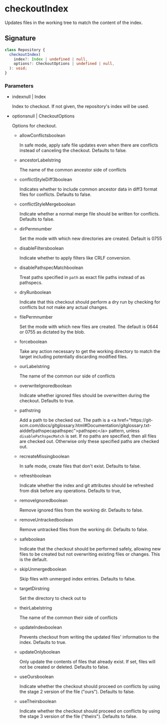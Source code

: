 # checkoutIndex

Updates files in the working tree to match the content of the index.

## Signature

```ts
class Repository {
  checkoutIndex(
    index?: Index | undefined | null,
    options?: CheckoutOptions | undefined | null,
  ): void;
}
```

### Parameters

<ul class="param-ul">
  <li class="param-li param-li-root">
    <span class="param-name">index</span><span class="param-type">null | Index</span>
    <br>
    <p class="param-description">Index to checkout. If not given, the repository&#39;s index will be used.</p>
  </li>
  <li class="param-li param-li-root">
    <span class="param-name">options</span><span class="param-type">null | CheckoutOptions</span>
    <br>
    <p class="param-description">Options for checkout.</p>
    <ul class="param-ul">
      <li class="param-li">
        <span class="param-name">allowConflicts</span><span class="param-type">boolean</span>
        <br>
        <p class="param-description">In safe mode, apply safe file updates even when there are conflicts instead of canceling the checkout.  Defaults to false.</p>
      </li>
      <li class="param-li">
        <span class="param-name">ancestorLabel</span><span class="param-type">string</span>
        <br>
        <p class="param-description">The name of the common ancestor side of conflicts</p>
      </li>
      <li class="param-li">
        <span class="param-name">conflictStyleDiff3</span><span class="param-type">boolean</span>
        <br>
        <p class="param-description">Indicates whether to include common ancestor data in diff3 format files for conflicts.  Defaults to false.</p>
      </li>
      <li class="param-li">
        <span class="param-name">conflictStyleMerge</span><span class="param-type">boolean</span>
        <br>
        <p class="param-description">Indicate whether a normal merge file should be written for conflicts.  Defaults to false.</p>
      </li>
      <li class="param-li">
        <span class="param-name">dirPerm</span><span class="param-type">number</span>
        <br>
        <p class="param-description">Set the mode with which new directories are created.  Default is 0755</p>
      </li>
      <li class="param-li">
        <span class="param-name">disableFilters</span><span class="param-type">boolean</span>
        <br>
        <p class="param-description">Indicate whether to apply filters like CRLF conversion.</p>
      </li>
      <li class="param-li">
        <span class="param-name">disablePathspecMatch</span><span class="param-type">boolean</span>
        <br>
        <p class="param-description">Treat paths specified in <code>path</code> as exact file paths instead of as pathspecs.</p>
      </li>
      <li class="param-li">
        <span class="param-name">dryRun</span><span class="param-type">boolean</span>
        <br>
        <p class="param-description">Indicate that this checkout should perform a dry run by checking for conflicts but not make any actual changes.</p>
      </li>
      <li class="param-li">
        <span class="param-name">filePerm</span><span class="param-type">number</span>
        <br>
        <p class="param-description">Set the mode with which new files are created.  The default is 0644 or 0755 as dictated by the blob.</p>
      </li>
      <li class="param-li">
        <span class="param-name">force</span><span class="param-type">boolean</span>
        <br>
        <p class="param-description">Take any action necessary to get the working directory to match the target including potentially discarding modified files.</p>
      </li>
      <li class="param-li">
        <span class="param-name">ourLabel</span><span class="param-type">string</span>
        <br>
        <p class="param-description">The name of the common our side of conflicts</p>
      </li>
      <li class="param-li">
        <span class="param-name">overwriteIgnored</span><span class="param-type">boolean</span>
        <br>
        <p class="param-description">Indicate whether ignored files should be overwritten during the checkout.  Defaults to true.</p>
      </li>
      <li class="param-li">
        <span class="param-name">path</span><span class="param-type">string</span>
        <br>
        <p class="param-description">Add a path to be checked out.  The path is a &lt;a href=&quot;https://git-scm.com/docs/gitglossary.html#Documentation/gitglossary.txt-aiddefpathspecapathspec&quot;&gt;pathspec&lt;/a&gt; pattern, unless <code>disablePathspecMatch</code> is set.  If no paths are specified, then all files are checked out. Otherwise only these specified paths are checked out.</p>
      </li>
      <li class="param-li">
        <span class="param-name">recreateMissing</span><span class="param-type">boolean</span>
        <br>
        <p class="param-description">In safe mode, create files that don&#39;t exist.  Defaults to false.</p>
      </li>
      <li class="param-li">
        <span class="param-name">refresh</span><span class="param-type">boolean</span>
        <br>
        <p class="param-description">Indicate whether the index and git attributes should be refreshed from disk before any operations.  Defaults to true,</p>
      </li>
      <li class="param-li">
        <span class="param-name">removeIgnored</span><span class="param-type">boolean</span>
        <br>
        <p class="param-description">Remove ignored files from the working dir.  Defaults to false.</p>
      </li>
      <li class="param-li">
        <span class="param-name">removeUntracked</span><span class="param-type">boolean</span>
        <br>
        <p class="param-description">Remove untracked files from the working dir.  Defaults to false.</p>
      </li>
      <li class="param-li">
        <span class="param-name">safe</span><span class="param-type">boolean</span>
        <br>
        <p class="param-description">Indicate that the checkout should be performed safely, allowing new files to be created but not overwriting existing files or changes.  This is the default.</p>
      </li>
      <li class="param-li">
        <span class="param-name">skipUnmerged</span><span class="param-type">boolean</span>
        <br>
        <p class="param-description">Skip files with unmerged index entries.  Defaults to false.</p>
      </li>
      <li class="param-li">
        <span class="param-name">targetDir</span><span class="param-type">string</span>
        <br>
        <p class="param-description">Set the directory to check out to</p>
      </li>
      <li class="param-li">
        <span class="param-name">theirLabel</span><span class="param-type">string</span>
        <br>
        <p class="param-description">The name of the common their side of conflicts</p>
      </li>
      <li class="param-li">
        <span class="param-name">updateIndex</span><span class="param-type">boolean</span>
        <br>
        <p class="param-description">Prevents checkout from writing the updated files&#39; information to the index.  Defaults to true.</p>
      </li>
      <li class="param-li">
        <span class="param-name">updateOnly</span><span class="param-type">boolean</span>
        <br>
        <p class="param-description">Only update the contents of files that already exist.  If set, files will not be created or deleted.  Defaults to false.</p>
      </li>
      <li class="param-li">
        <span class="param-name">useOurs</span><span class="param-type">boolean</span>
        <br>
        <p class="param-description">Indicate whether the checkout should proceed on conflicts by using the stage 2 version of the file (&quot;ours&quot;).  Defaults to false.</p>
      </li>
      <li class="param-li">
        <span class="param-name">useTheirs</span><span class="param-type">boolean</span>
        <br>
        <p class="param-description">Indicate whether the checkout should proceed on conflicts by using the stage 3 version of the file (&quot;theirs&quot;).  Defaults to false.</p>
      </li>
    </ul>
  </li>
</ul>